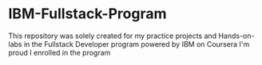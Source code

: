 # IBM-Fullstack-Program
This repository was solely created for my practice projects and Hands-on-labs in the Fullstack Developer program powered by IBM on Coursera
I'm proud I enrolled in the program
